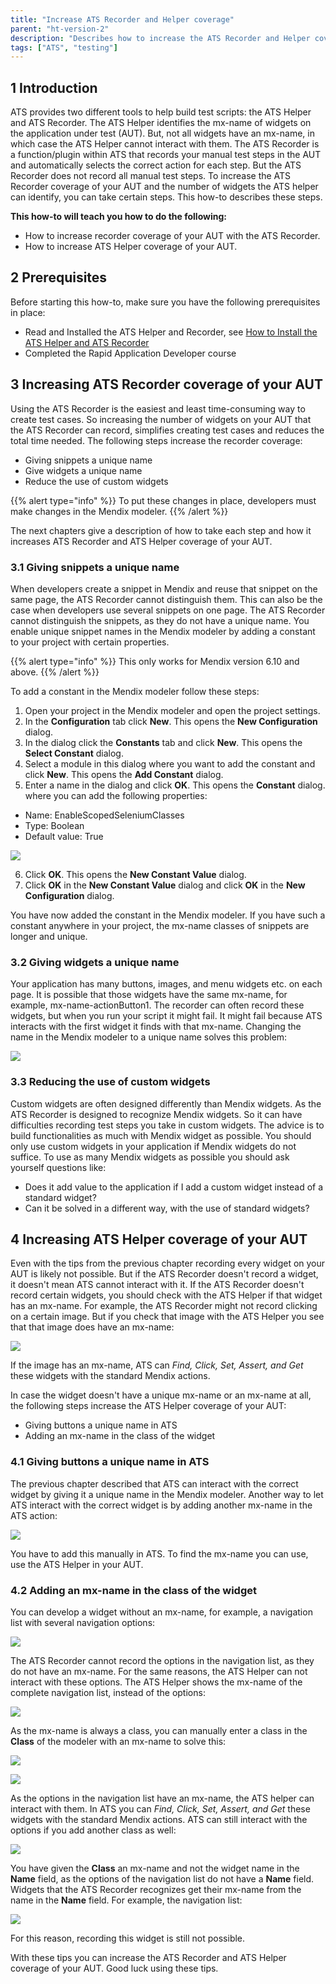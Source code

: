 ```yaml
---
title: "Increase ATS Recorder and Helper coverage"
parent: "ht-version-2"
description: "Describes how to increase the ATS Recorder and Helper coverage of your application"
tags: ["ATS", "testing"]
---
```


## 1 Introduction

ATS provides two different tools to help build test scripts: the ATS Helper and ATS Recorder. The ATS Helper identifies the mx-name of widgets on the application under test (AUT). But, not all widgets have an mx-name, in which case the ATS Helper cannot interact with them. The ATS Recorder is a function/plugin within ATS that records your manual test steps in the AUT and automatically selects the correct action for each step. But the ATS Recorder does not record all manual test steps. To increase the ATS Recorder coverage of your AUT and the number of widgets the ATS helper can identify, you can take certain steps. This how-to describes these steps.

**This how-to will teach you how to do the following:**

* How to increase recorder coverage of your AUT with the ATS Recorder.
* How to increase ATS Helper coverage of your AUT.

## 2 Prerequisites
Before starting this how-to, make sure you have the following prerequisites in place:

*  Read and Installed the ATS Helper and Recorder, see [How to Install the ATS Helper and ATS Recorder](install-ats-helper-recorder-2.md)
*  Completed the Rapid Application Developer course

## 3 Increasing ATS Recorder coverage of your AUT

Using the ATS Recorder is the easiest and least time-consuming way to create test cases. So increasing the number of widgets on your AUT that the ATS Recorder can record, simplifies creating test cases and reduces the total time needed. The following steps increase the recorder coverage:

* Giving snippets a unique name
* Give widgets a unique name
* Reduce the use of custom widgets

{{% alert type="info" %}}
To put these changes in place, developers must make changes in the Mendix modeler.
{{% /alert %}}

The next chapters give a description of how to take each step and how it increases ATS Recorder and ATS Helper coverage of your AUT.

### 3.1 Giving snippets a unique name 

When developers create a snippet in Mendix and reuse that snippet on the same page, the ATS Recorder cannot distinguish them. This can also be the case when developers use several snippets on one page. The ATS Recorder cannot distinguish the snippets, as they do not have a unique name. You enable unique snippet names in the Mendix modeler by adding a constant to your project with certain properties.

{{% alert type="info" %}}
This only works for Mendix version 6.10 and above.
{{% /alert %}}

To add a constant in the Mendix modeler follow these steps:

1. Open your project in the Mendix modeler and open the project settings.
2. In the **Configuration** tab click **New**. This opens the **New Configuration** dialog.
3. In the dialog click the **Constants** tab and click **New**. This opens the **Select Constant** dialog.
4. Select a module in this dialog where you want to add the constant and click **New**. This opens the **Add Constant** dialog.
5. Enter a name in the dialog and click **OK**. This opens the **Constant** dialog. where you can add the following properties:

* Name: EnableScopedSeleniumClasses
* Type: Boolean
* Default value: True

![](attachments/increase-recorder-coverage-2/add-constant.png)

6. Click **OK**. This opens the **New Constant Value** dialog.
7. Click **OK** in the **New Constant Value** dialog and click **OK** in the **New Configuration** dialog.

You have now added the constant in the Mendix modeler. If you have such a constant anywhere in your project, the mx-name classes of snippets are longer and unique.

### 3.2 Giving widgets a unique name

Your application has many buttons, images, and menu widgets etc. on each page. It is possible that those widgets have the same mx-name, for example, mx-name-actionButton1. The recorder can often record these widgets, but when you run your script it might fail. It might fail because ATS interacts with the first widget it finds with that mx-name. Changing the name in the Mendix modeler to a unique name solves this problem:

![](attachments/increase-recorder-coverage-2/changed-mx-name.png)

### 3.3 Reducing the use of custom widgets

Custom widgets are often designed differently than Mendix widgets. As the ATS Recorder is designed to recognize Mendix widgets. So it can have difficulties recording test steps you take in custom widgets. The advice is to build functionalities as much with Mendix widget as possible. You should only use custom widgets in your application if Mendix widgets do not suffice. To use as many Mendix widgets as possible you should ask yourself questions like:
* Does it add value to the application if I add a custom widget instead of a standard widget?
* Can it be solved in a different way, with the use of standard widgets?

## 4 Increasing ATS Helper coverage of your AUT

Even with the tips from the previous chapter recording every widget on your AUT is likely not possible. But if the ATS Recorder doesn't record a widget, it doesn't mean ATS cannot interact with it. If the ATS Recorder doesn't record certain widgets, you should check with the ATS Helper if that widget has an mx-name. For example, the ATS Recorder might not record clicking on a certain image. But if you check that image with the ATS Helper you see that that image does have an mx-name:

![](attachments/increase-recorder-coverage-2/not-recordable-image.png)

If the image has an mx-name, ATS can *Find, Click, Set, Assert, and Get* these widgets with the standard Mendix actions.

In case the widget doesn't have a unique mx-name or an mx-name at all, the following steps increase the ATS Helper coverage of your AUT:

* Giving buttons a unique name in ATS
* Adding an mx-name in the class of the widget

### 4.1 Giving buttons a unique name in ATS
The previous chapter described that ATS can interact with the correct widget by giving it a unique name in the Mendix modeler. Another way to let ATS interact with the correct widget is by adding another mx-name in the ATS action:

![](attachments/increase-recorder-coverage-2/2-mx-names.png)

You have to add this manually in ATS.  To find the mx-name you can use, use the ATS Helper in your AUT. 

### 4.2 Adding an mx-name in the class of the widget
You can develop a widget without an mx-name, for example, a navigation list with several navigation options:

![](attachments/increase-recorder-coverage-2/no-mx-name-listview.png)

The ATS Recorder cannot record the options in the navigation list, as they do not have an mx-name. For the same reasons, the ATS Helper can not interact with these options. The ATS Helper shows the mx-name of the complete navigation list, instead of the options:

![](attachments/increase-recorder-coverage-2/no-mx-name-listview-app-e.png)

As the mx-name is always a class, you can manually enter a class in the **Class** of the modeler with an mx-name to solve this:

![](attachments/increase-recorder-coverage-2/mx-name-listview.png)

![](attachments/increase-recorder-coverage-2/mx-name-listview-app-e.png)

As the options in the navigation list have an mx-name, the ATS helper can interact with them. In ATS you can *Find, Click, Set, Assert, and Get* these widgets with the standard Mendix actions. ATS can still interact with the options if you add another class as well:

![](attachments/increase-recorder-coverage-2/extra-class-name.png)

You have given the **Class** an mx-name and not the widget name in the **Name** field, as the options of the navigation list do not have a **Name** field. Widgets that the ATS Recorder recognizes get their mx-name from the name in the **Name** field. For example, the navigation list:

![](attachments/increase-recorder-coverage-2/mx-name-in-name.png)

For this reason, recording this widget is still not possible.

With these tips you can increase the ATS Recorder and ATS Helper coverage of your AUT. Good luck using these tips.
